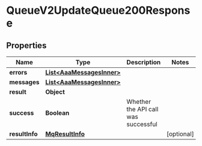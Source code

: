 

# QueueV2UpdateQueue200Response


## Properties

| Name | Type | Description | Notes |
|------------ | ------------- | ------------- | -------------|
|**errors** | [**List&lt;AaaMessagesInner&gt;**](AaaMessagesInner.md) |  |  |
|**messages** | [**List&lt;AaaMessagesInner&gt;**](AaaMessagesInner.md) |  |  |
|**result** | **Object** |  |  |
|**success** | **Boolean** | Whether the API call was successful |  |
|**resultInfo** | [**MqResultInfo**](MqResultInfo.md) |  |  [optional] |



